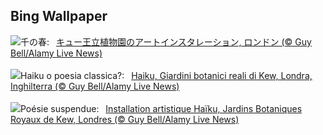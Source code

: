 ## Bing Wallpaper
![](https://www.bing.com/th?id=OHR.OneThousandSprings_JA-JP1763626883_UHD.jpg&w=1000)千の春:&nbsp;&ensp;[キュー王立植物園のアートインスタレーション, ロンドン (© Guy Bell/Alamy Live News)](https://www.bing.com/th?id=OHR.OneThousandSprings_JA-JP1763626883_UHD.jpg)
<br><br/>
![](https://www.bing.com/th?id=OHR.OneThousandSprings_IT-IT4206647958_UHD.jpg&w=1000)Haiku o poesia classica?:&nbsp;&ensp;[Haiku, Giardini botanici reali di Kew, Londra, Inghilterra  (© Guy Bell/Alamy Live News)](https://www.bing.com/th?id=OHR.OneThousandSprings_IT-IT4206647958_UHD.jpg)
<br><br/>
![](https://www.bing.com/th?id=OHR.OneThousandSprings_FR-FR4920641576_UHD.jpg&w=1000)Poésie suspendue:&nbsp;&ensp;[Installation artistique Haïku, Jardins Botaniques Royaux de Kew, Londres (© Guy Bell/Alamy Live News)](https://www.bing.com/th?id=OHR.OneThousandSprings_FR-FR4920641576_UHD.jpg)
<br><br/>
